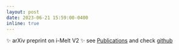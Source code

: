 ```yaml
---
layout: post
date: 2023-06-21 15:59:00-0400
inline: true
---
```


:sparkles: arXiv preprint on i-Melt V2 :sparkles: see [Publications](publications) and check [github](https://github.com/charlesll/i-melt)
